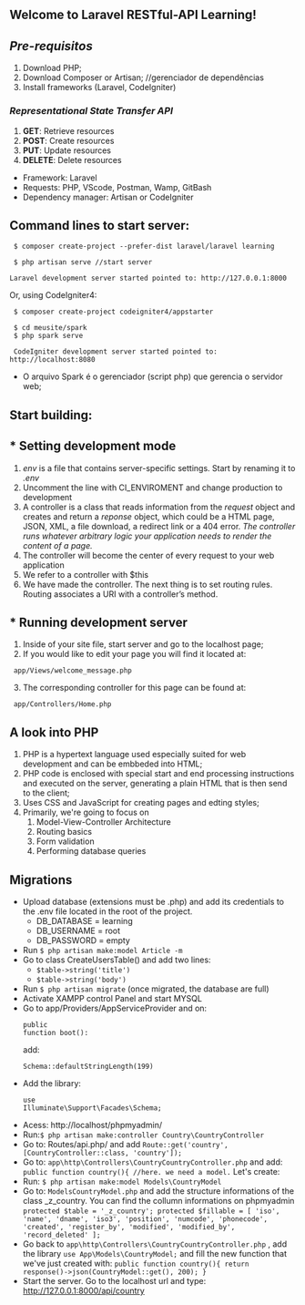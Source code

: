 ##  **Welcome to Laravel RESTful-API Learning!**

## *Pre-requisitos*
 1. Download PHP;
 2. Download Composer or Artisan; //gerenciador de dependências
 3. Install frameworks (Laravel, CodeIgniter)

### *Representational State Transfer API*
 1. **GET**: Retrieve resources
 1. **POST**: Create resources
 1. **PUT**: Update resources
 1. **DELETE**: Delete resources

* Framework: Laravel 
* Requests: PHP, VScode, Postman, Wamp, GitBash 
* Dependency manager: Artisan or CodeIgniter

## Command lines to start server:
   <pre><code> $ composer create-project --prefer-dist laravel/laravel learning </code></pre>
   <pre><code> $ php artisan serve //start server</code></pre>
   <pre><code>Laravel development server started pointed to: http://127.0.0.1:8000 </code></pre>
   Or, using CodeIgniter4:
   <pre><code> $ composer create-project codeigniter4/appstarter</code></pre>
   <pre><code> $ cd meusite/spark
 $ php spark serve</code></pre>
   <pre><code> CodeIgniter development server started pointed to: http://localhost:8080</code></pre>
  
   * O arquivo Spark é o gerenciador (script php) que gerencia o servidor web;

## Start building:
 ## * Setting development mode
   1. *env* is a file that contains server-specific settings. Start by renaming it to *.env*
   2. Uncomment the line with CI_ENVIROMENT and change production to development
   3. A controller is a class that reads information from the *request* object and creates and return a *reponse* object, which could be a HTML page, JSON, XML, a file download, a redirect link or a 404 error. *The controller runs whatever arbitrary logic your application needs to render the content of a page.*
   4. The controller will become the center of every request to your web application
   5. We refer to a controller with $this
   6. We have made the controller. The next thing is to set routing rules. Routing associates a URI with a controller’s method.
 
 ## * Running development server
  1. Inside of your site file, start server and go to the localhost page;
  2. If you would like to edit your page you will find it located at:
  <pre><code> app/Views/welcome_message.php </code></pre>
  3. The corresponding controller for this page can be found at:
  <pre><code> app/Controllers/Home.php </code></pre>
 
 
 
 
 
 
 
 
 

## A look into PHP
 1. PHP is a hypertext language used especially suited for web development and can be embbeded into HTML;
 2. PHP code is enclosed with special start and end processing instructions *<? php ?>* and executed on the server, generating a plain HTML that is then send to the client;
 3. Uses CSS and JavaScript for creating pages and edting styles;
 4. Primarily, we're going to focus on 
    1. Model-View-Controller Architecture
    2. Routing basics
    3. Form validation
    4. Performing database queries
## Migrations
* Upload database (extensions must be .php) and add its credentials to the .env file located in the root of the project.
  * DB_DATABASE = learning
  * DB_USERNAME = root
  * DB_PASSWORD = empty
* Run `$ php artisan make:model Article -m`
* Go to class CreateUsersTable() and add two lines:
  *  `$table->string('title')`
  *  `$table->string('body')`
* Run `$ php artisan migrate` (once migrated, the database are full)
* Activate XAMPP control Panel and start MYSQL
* Go to app/Providers/AppServiceProvider and on:<pre><code>public function boot():</code></pre>add:
  <pre><code>Schema::defaultStringLength(199)</code></pre>
* Add the library:<pre><code>use Illuminate\Support\Facades\Schema;</code></pre>
* Acess: http://localhost/phpmyadmin/
* Run:`$ php artisan make:controller Country\CountryController`
* Go to: Routes/api.php/ and add
`Route::get('country', [CountryController::class, 'country']);`
* Go to: `app\http\Controllers\CountryCountryController.php` and add:
`public function country(){ //here. we need a model.` Let's create:
* Run: `$ php artisan make:model Models\CountryModel`
* Go to: `ModelsCountryModel.php` and add the structure informations of the class _z_country. You can find the collumn informations on phpmyadmin
`protected $table = '_z_country';
    protected $fillable = [
        'iso',
        'name',
        'dname',
        'iso3',
        'position',
        'numcode',
        'phonecode',
        'created',
        'register_by',
        'modified',
        'modified_by',
        'record_deleted'
    ];`
* Go back to `app\http\Controllers\CountryCountryController.php` , add the library `use App\Models\CountryModel;` and fill the new function that we've just created with:
`public function country(){
        return response()->json(CountryModel::get(), 200);
    }`
* Start the server. Go to the localhost url and type: http://127.0.0.1:8000/api/country
    
